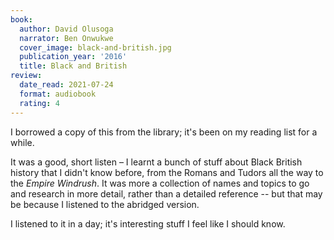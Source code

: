 ```yaml
---
book:
  author: David Olusoga
  narrator: Ben Onwukwe
  cover_image: black-and-british.jpg
  publication_year: '2016'
  title: Black and British
review:
  date_read: 2021-07-24
  format: audiobook
  rating: 4
---
```


I borrowed a copy of this from the library; it's been on my reading list for a while.

It was a good, short listen – I learnt a bunch of stuff about Black British history that I didn't know before, from the Romans and Tudors all the way to the *Empire Windrush*.
It was more a collection of names and topics to go and research in more detail, rather than a detailed reference -- but that may be because I listened to the abridged version.

I listened to it in a day; it's interesting stuff I feel like I should know.
